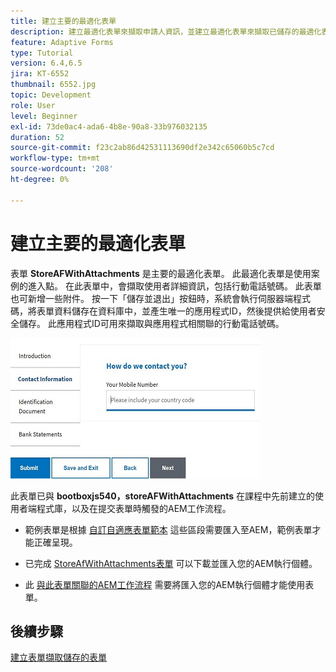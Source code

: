 ```yaml
---
title: 建立主要的最適化表單
description: 建立最適化表單來擷取申請人資訊，並建立最適化表單來擷取已儲存的最適化表單
feature: Adaptive Forms
type: Tutorial
version: 6.4,6.5
jira: KT-6552
thumbnail: 6552.jpg
topic: Development
role: User
level: Beginner
exl-id: 73de0ac4-ada6-4b8e-90a8-33b976032135
duration: 52
source-git-commit: f23c2ab86d42531113690df2e342c65060b5c7cd
workflow-type: tm+mt
source-wordcount: '208'
ht-degree: 0%

---
```


# 建立主要的最適化表單

表單 **StoreAFWithAttachments** 是主要的最適化表單。 此最適化表單是使用案例的進入點。 在此表單中，會擷取使用者詳細資訊，包括行動電話號碼。 此表單也可新增一些附件。 按一下「儲存並退出」按鈕時，系統會執行伺服器端程式碼，將表單資料儲存在資料庫中，並產生唯一的應用程式ID，然後提供給使用者安全儲存。 此應用程式ID可用來擷取與應用程式相關聯的行動電話號碼。

![主要應用程式表單](assets/6552.JPG)

此表單已與 **bootboxjs540，storeAFWithAttachments** 在課程中先前建立的使用者端程式庫，以及在提交表單時觸發的AEM工作流程。


* 範例表單是根據 [自訂自適應表單範本](assets/custom-template-with-page-component.zip) 這些區段需要匯入至AEM，範例表單才能正確呈現。

* 已完成 [StoreAfWithAttachments表單](assets/store-af-with-attachments-form.zip) 可以下載並匯入您的AEM執行個體。

* 此 [與此表單關聯的AEM工作流程](assets/workflow-model-store-af-with-attachments.zip) 需要將匯入您的AEM執行個體才能使用表單。


## 後續步驟

[建立表單擷取儲存的表單](./retrieve-saved-form.md)